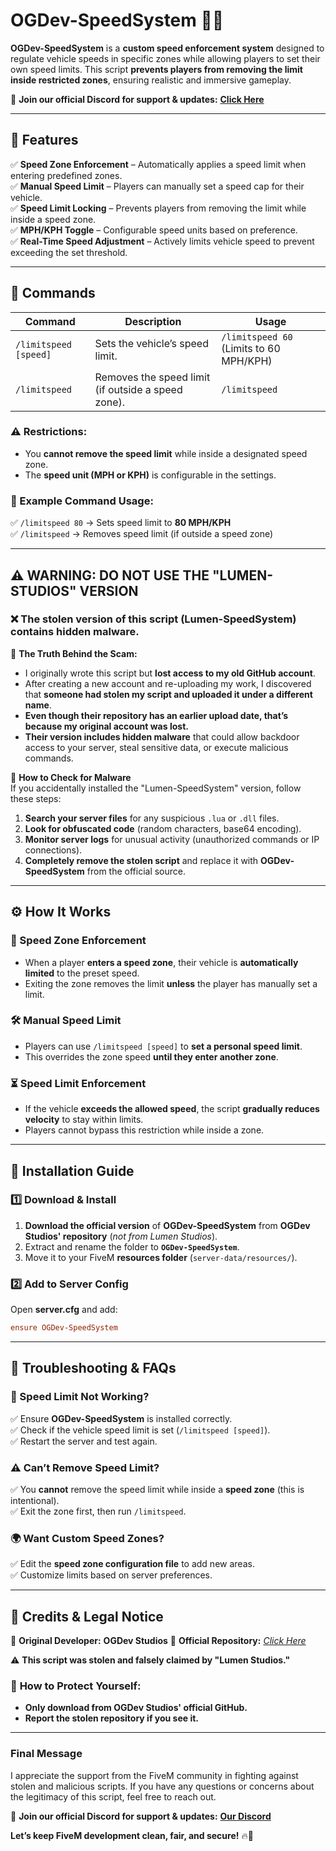 # **OGDev-SpeedSystem** 🚗💨  
**OGDev-SpeedSystem** is a **custom speed enforcement system** designed to regulate vehicle speeds in specific zones while allowing players to set their own speed limits. This script **prevents players from removing the limit inside restricted zones**, ensuring realistic and immersive gameplay.  


📌 **Join our official Discord for support & updates:** **[Click Here](https://discord.gg/uzVkdfK7Qm)**  

---

## **📌 Features**  
✅ **Speed Zone Enforcement** – Automatically applies a speed limit when entering predefined zones.  
✅ **Manual Speed Limit** – Players can manually set a speed cap for their vehicle.  
✅ **Speed Limit Locking** – Prevents players from removing the limit while inside a speed zone.  
✅ **MPH/KPH Toggle** – Configurable speed units based on preference.  
✅ **Real-Time Speed Adjustment** – Actively limits vehicle speed to prevent exceeding the set threshold.  

---

## **📜 Commands**  

| Command | Description | Usage |  
|---------|------------|--------|  
| `/limitspeed [speed]` | Sets the vehicle’s speed limit. | `/limitspeed 60` (Limits to 60 MPH/KPH) |  
| `/limitspeed` | Removes the speed limit (if outside a speed zone). | `/limitspeed` |  

### **⚠ Restrictions:**  
- You **cannot remove the speed limit** while inside a designated speed zone.  
- The **speed unit (MPH or KPH)** is configurable in the settings.  

### **🔹 Example Command Usage:**  
✅ `/limitspeed 80` → Sets speed limit to **80 MPH/KPH**  
✅ `/limitspeed` → Removes speed limit (if outside a speed zone)  

---

## **⚠ WARNING: DO NOT USE THE "LUMEN-STUDIOS" VERSION**  
### ❌ **The stolen version of this script (Lumen-SpeedSystem) contains hidden malware.**  

🚨 **The Truth Behind the Scam:**  
- I originally wrote this script but **lost access to my old GitHub account**.  
- After creating a new account and re-uploading my work, I discovered that **someone had stolen my script and uploaded it under a different name**.  
- **Even though their repository has an earlier upload date, that’s because my original account was lost.**  
- **Their version includes hidden malware** that could allow backdoor access to your server, steal sensitive data, or execute malicious commands.  

🔹 **How to Check for Malware**  
If you accidentally installed the "Lumen-SpeedSystem" version, follow these steps:  
1. **Search your server files** for any suspicious `.lua` or `.dll` files.  
2. **Look for obfuscated code** (random characters, base64 encoding).  
3. **Monitor server logs** for unusual activity (unauthorized commands or IP connections).  
4. **Completely remove the stolen script** and replace it with **OGDev-SpeedSystem** from the official source.  

---

## **⚙️ How It Works**  

### **🚧 Speed Zone Enforcement**  
- When a player **enters a speed zone**, their vehicle is **automatically limited** to the preset speed.  
- Exiting the zone removes the limit **unless** the player has manually set a limit.  

### **🛠 Manual Speed Limit**  
- Players can use `/limitspeed [speed]` to **set a personal speed limit**.  
- This overrides the zone speed **until they enter another zone**.  

### **⏳ Speed Limit Enforcement**  
- If the vehicle **exceeds the allowed speed**, the script **gradually reduces velocity** to stay within limits.  
- Players cannot bypass this restriction while inside a zone.  

---

## **📂 Installation Guide**  

### **1️⃣ Download & Install**  
1. **Download the official version** of **OGDev-SpeedSystem** from **OGDev Studios' repository** (*not from Lumen Studios*).  
2. Extract and rename the folder to **`OGDev-SpeedSystem`**.  
3. Move it to your FiveM **resources folder** (`server-data/resources/`).  

### **2️⃣ Add to Server Config**  
Open **server.cfg** and add:  
```ini
ensure OGDev-SpeedSystem
```

---

## **🚀 Troubleshooting & FAQs**  

### **🚗 Speed Limit Not Working?**  
✅ Ensure **OGDev-SpeedSystem** is installed correctly.  
✅ Check if the vehicle speed limit is set (`/limitspeed [speed]`).  
✅ Restart the server and test again.  

### **⚠ Can’t Remove Speed Limit?**  
✅ You **cannot** remove the speed limit while inside a **speed zone** (this is intentional).  
✅ Exit the zone first, then run `/limitspeed`.  

### **🌍 Want Custom Speed Zones?**  
✅ Edit the **speed zone configuration file** to add new areas.  
✅ Customize limits based on server preferences.  

---

## **📢 Credits & Legal Notice**  
👤 **Original Developer:** **OGDev Studios**
🔗 **Official Repository:** *[Click Here](https://github.com/SheLovesLqwid/OGDev-SpeedSystem)*  

⚠ **This script was stolen and falsely claimed by "Lumen Studios."**  

### 🚨 **How to Protect Yourself:**  
- **Only download from OGDev Studios' official GitHub.**  
- **Report the stolen repository if you see it.**  

---

### **Final Message**  
I appreciate the support from the FiveM community in fighting against stolen and malicious scripts. If you have any questions or concerns about the legitimacy of this script, feel free to reach out.  

📌 **Join our official Discord for support & updates:** **[Our Discord](https://discord.gg/uzVkdfK7Qm)**  

**Let’s keep FiveM development clean, fair, and secure!** 🔥🚀  
